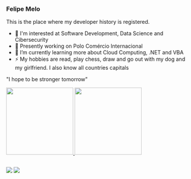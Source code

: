 ### Felipe Melo

This is the place where my developer history is registered.

- 💬 I'm interested at Software Development, Data Science and Cibersecurity
- 🔭 Presently working on Polo Comércio Internacional
- 🌱 I’m currently learning more about Cloud Computing, .NET and VBA
- ⚡ My hobbies are read, play chess, draw and go out with my dog and my girlfriend. I also know all countries capitals

"I hope to be stronger tomorrow"

<div>
  <a href="https://github.com/fmelods">
  <img height="180em" src="https://github-readme-stats.vercel.app/api?username=fmelods&show_icons=true&theme=dracula&include_all_comits=true&count_private=true"/>
  <img height="180em" src="https://github-readme-stats.vercel.app/api/top-langs/?username=fmelods&layout=compact&langs_count=16&theme=dracula"/>
</div>

##

<div>
  <a href="https://www.linkedin.com/in/felipe-melo-de-sousa/" target="_blank"><img src="https://img.shields.io/badge/LinkedIn-0077B5?style=for-the-badge&logo=linkedin&logoColor=white" target="_blank"></a>
  <a href="https://www.instagram.com/melo_once/" target="_blank"><img src="https://img.shields.io/badge/Instagram-E4405F?style=for-the-badge&logo=instagram&logoColor=white"target="_blank"</a>
</div>  

